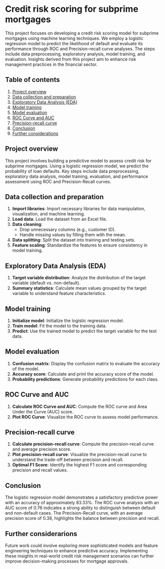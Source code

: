 # Credit risk scoring for subprime mortgages

This project focuses on developing a credit risk scoring model for subprime mortgages using machine learning techniques. We employ a logistic regression model to predict the likelihood of default and evaluate its performance through ROC and Precision-recall curve analyses. The steps include data preprocessing, exploratory analysis, model training, and evaluation. Insights derived from this project aim to enhance risk management practices in the financial sector.

## Table of contents

1. [Project overview](#project-overview)
2. [Data collection and preparation](#data-collection-and-preparation)
3. [Exploratory Data Analysis (EDA)](#exploratory-data-analysis-eda)
4. [Model training](#model-training)
5. [Model evaluation](#model-evaluation)
6. [ROC Curve and AUC](#roc-curve-and-auc)
7. [Precision-recall curve](#precision-recall-curve)
8. [Conclusion](#conclusion)
9. [Further considerations](#future-directions)

## Project overview

This project involves building a predictive model to assess credit risk for subprime mortgages. Using a logistic regression model, we predict the probability of loan defaults. Key steps include data preprocessing, exploratory data analysis, model training, evaluation, and performance assessment using ROC and Precision-Recall curves.

## Data collection and preparation

1. **Import libraries**: Import necessary libraries for data manipulation, visualization, and machine learning.
2. **Load data**: Load the dataset from an Excel file.
3. **Data cleaning**:
   - Drop unnecessary columns (e.g., customer ID).
   - Handle missing values by filling them with the mean.
4. **Data splitting**: Split the dataset into training and testing sets.
5. **Feature scaling**: Standardize the features to ensure consistency in model training.

## Exploratory Data Analysis (EDA)

1. **Target variable distribution**: Analyze the distribution of the target variable (default vs. non-default).
2. **Summary statistics**: Calculate mean values grouped by the target variable to understand feature characteristics.

## Model training

1. **Initialize model**: Initialize the logistic regression model.
2. **Train model**: Fit the model to the training data.
3. **Predict**: Use the trained model to predict the target variable for the test data.

## Model evaluation

1. **Confusion matrix**: Display the confusion matrix to evaluate the accuracy of the model.
2. **Accuracy score**: Calculate and print the accuracy score of the model.
3. **Probability predictions**: Generate probability predictions for each class.

## ROC Curve and AUC

1. **Calculate ROC Curve and AUC**: Compute the ROC curve and Area Under the Curve (AUC) score.
2. **Plot ROC Curve**: Visualize the ROC curve to assess model performance.

## Precision-recall curve

1. **Calculate precision-recall curve**: Compute the precision-recall curve and average precision score.
2. **Plot precision-recall curve**: Visualize the precision-recall curve to understand the trade-off between precision and recall.
3. **Optimal F1 Score**: Identify the highest F1 score and corresponding precision and recall values.

## Conclusion

The logistic regression model demonstrates a satisfactory predictive power with an accuracy of approximately 83.33%. The ROC curve analysis with an AUC score of 0.76 indicates a strong ability to distinguish between default and non-default cases. The Precision-Recall curve, with an average precision score of 0.38, highlights the balance between precision and recall.

## Further considerarions

Future work could involve exploring more sophisticated models and feature engineering techniques to enhance predictive accuracy. Implementing these insights in real-world credit risk management scenarios can further improve decision-making processes for mortgage approvals.
